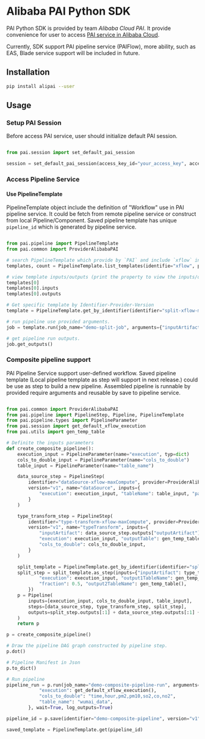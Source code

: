 # Alibaba PAI Python SDK

PAI Python SDK is provided by team *Alibaba Cloud PAI*. It provide convenience for user to access [PAI service in Alibaba Cloud](https://www.aliyun.com/product/bigdata/product/learn).

Currently, SDK support PAI pipeline service (PAIFlow), more ability, such as EAS, Blade service support will be included in future.

## Installation

```bash
pip install alipai --user
```

## Usage

### Setup PAI Session

Before access PAI service, user should initialize default PAI session.

```python

from pai.session import set_default_pai_session

session = set_default_pai_session(access_key_id="your_access_key", access_key_secret="your_access_secret", region_id="your_region_id", odps_client=odps_client, oss_bucket=oss_bucket)

```


### Access Pipeline Service

#### Use PipelineTemplate

PipelineTemplate object include the definition of "Workflow" use in PAI pipeline service. It could be fetch from remote pipeline service or construct from local Pipeline/Component. Saved pipeline template has unique `pipeline_id` which is generated by pipeline service.


```python

from pai.pipeline import PipelineTemplate
from pai.common import ProviderAlibabaPAI

# search PipelineTemplate which provide by `PAI` and include `xflow` in identifier.
templates, count = PipelineTemplate.list_templates(identifie="xflow", provider=ProviderAlibabaPAI)

# view template inputs/outputs (print the property to view the inputs/outputs spec if run in script mode).
templates[0]
templates[0].inputs
templates[0].outputs

# Get specific template by Identifier-Provider-Version
template = PipelineTemplate.get_by_identifier(identifier="split-xflow-maxCompute", provider=ProviderAlibabaPAI, version="v1")

# run pipeline use provided arguments.
job = template.run(job_name="demo-split-job", arguments={"inputArtifact": "odps://pai_online_project/tables/mnist_data", "fraction": 0.7}, wait=True, log_outputs=True)

# get pipeline run outputs.
job.get_outputs()

```


### Composite pipeline support

PAI Pipeline Service support user-defined workflow. Saved pipeline template (Local pipeline template as step will support in next release.) could be use as step to build a new pipeline. Assembled pipeline is runnable by provided require arguments and reusable by save to pipeline service.

```python

from pai.common import ProviderAlibabaPAI
from pai.pipeline import PipelineStep, Pipeline, PipelineTemplate
from pai.pipeline.types import PipelineParameter
from pai.session import get_default_xflow_execution
from pai.utils import gen_temp_table

# Definite the inputs parameters
def create_composite_pipeline():
    execution_input = PipelineParameter(name="execution", typ=dict)
    cols_to_double_input = PipelineParameter(name="cols_to_double")
    table_input = PipelineParameter(name="table_name")

    data_source_step = PipelineStep(
        identifier="dataSource-xflow-maxCompute", provider=ProviderAlibabaPAI,
        version="v1", name="dataSource", inputs={
            "execution": execution_input, "tableName": table_input, "partition": "",
        }
    )

    type_transform_step = PipelineStep(
        identifier="type-transform-xflow-maxCompute", provider=ProviderAlibabaPAI,
        version="v1", name="typeTransform", inputs={
            "inputArtifact": data_source_step.outputs["outputArtifact"],
            "execution": execution_input, "outputTable": gen_temp_table(),
            "cols_to_double": cols_to_double_input,
        }
    )

    split_template = PipelineTemplate.get_by_identifier(identifier="split-xflow-maxCompute", provider=ProviderAlibabaPAI, version="v1")
    split_step = split_template.as_step(inputs={"inputArtifact": type_transform_step.outputs[0],
            "execution": execution_input, "output1TableName": gen_temp_table(),
            "fraction": 0.5, "output2TableName": gen_temp_table(),
        })
    p = Pipeline(
        inputs=[execution_input, cols_to_double_input, table_input],
        steps=[data_source_step, type_transform_step, split_step],
        outputs=split_step.outputs[:1] + data_source_step.outputs[:1] + split_step.outputs[-1:],
    )
    return p

p = create_composite_pipeline()

# Draw the pipeline DAG graph constructed by pipeline step.
p.dot()

# Pipeline Manifest in Json
p.to_dict()

# Run pipeline
pipeline_run = p.run(job_name="demo-composite-pipeline-run", arguments={
            "execution": get_default_xflow_execution(),
            "cols_to_double": "time,hour,pm2,pm10,so2,co,no2",
            "table_name": "wumai_data",
        }, wait=True, log_outputs=True)

pipeline_id = p.save(identifier="demo-composite-pipeline", version="v1")

saved_template = PipelineTemplate.get(pipeline_id)

```


